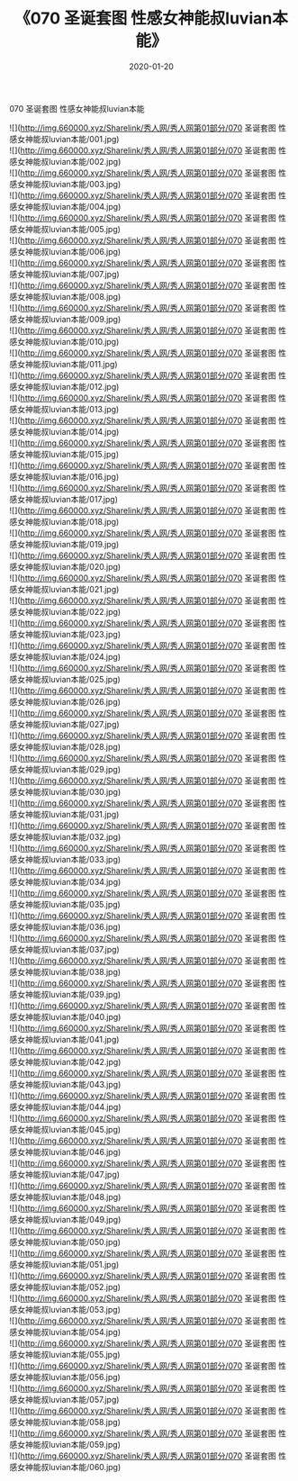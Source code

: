 ﻿---
layout: post
title:  《070 圣诞套图 性感女神能叔luvian本能》
date:   2020-01-20
img: http://img.660000.xyz/Sharelink/秀人网/秀人网第01部分/070 圣诞套图 性感女神能叔luvian本能/000.jpg
categories: [美女, 清纯, 唯美]
---

070 圣诞套图 性感女神能叔luvian本能

  ![](http://img.660000.xyz/Sharelink/秀人网/秀人网第01部分/070 圣诞套图 性感女神能叔luvian本能/001.jpg) <br> ![](http://img.660000.xyz/Sharelink/秀人网/秀人网第01部分/070 圣诞套图 性感女神能叔luvian本能/002.jpg) <br> ![](http://img.660000.xyz/Sharelink/秀人网/秀人网第01部分/070 圣诞套图 性感女神能叔luvian本能/003.jpg) <br> ![](http://img.660000.xyz/Sharelink/秀人网/秀人网第01部分/070 圣诞套图 性感女神能叔luvian本能/004.jpg) <br> ![](http://img.660000.xyz/Sharelink/秀人网/秀人网第01部分/070 圣诞套图 性感女神能叔luvian本能/005.jpg) <br> ![](http://img.660000.xyz/Sharelink/秀人网/秀人网第01部分/070 圣诞套图 性感女神能叔luvian本能/006.jpg) <br> ![](http://img.660000.xyz/Sharelink/秀人网/秀人网第01部分/070 圣诞套图 性感女神能叔luvian本能/007.jpg) <br> ![](http://img.660000.xyz/Sharelink/秀人网/秀人网第01部分/070 圣诞套图 性感女神能叔luvian本能/008.jpg) <br> ![](http://img.660000.xyz/Sharelink/秀人网/秀人网第01部分/070 圣诞套图 性感女神能叔luvian本能/009.jpg) <br> ![](http://img.660000.xyz/Sharelink/秀人网/秀人网第01部分/070 圣诞套图 性感女神能叔luvian本能/010.jpg) <br> ![](http://img.660000.xyz/Sharelink/秀人网/秀人网第01部分/070 圣诞套图 性感女神能叔luvian本能/011.jpg) <br> ![](http://img.660000.xyz/Sharelink/秀人网/秀人网第01部分/070 圣诞套图 性感女神能叔luvian本能/012.jpg) <br> ![](http://img.660000.xyz/Sharelink/秀人网/秀人网第01部分/070 圣诞套图 性感女神能叔luvian本能/013.jpg) <br> ![](http://img.660000.xyz/Sharelink/秀人网/秀人网第01部分/070 圣诞套图 性感女神能叔luvian本能/014.jpg) <br> ![](http://img.660000.xyz/Sharelink/秀人网/秀人网第01部分/070 圣诞套图 性感女神能叔luvian本能/015.jpg) <br> ![](http://img.660000.xyz/Sharelink/秀人网/秀人网第01部分/070 圣诞套图 性感女神能叔luvian本能/016.jpg) <br> ![](http://img.660000.xyz/Sharelink/秀人网/秀人网第01部分/070 圣诞套图 性感女神能叔luvian本能/017.jpg) <br> ![](http://img.660000.xyz/Sharelink/秀人网/秀人网第01部分/070 圣诞套图 性感女神能叔luvian本能/018.jpg) <br> ![](http://img.660000.xyz/Sharelink/秀人网/秀人网第01部分/070 圣诞套图 性感女神能叔luvian本能/019.jpg) <br> ![](http://img.660000.xyz/Sharelink/秀人网/秀人网第01部分/070 圣诞套图 性感女神能叔luvian本能/020.jpg) <br> ![](http://img.660000.xyz/Sharelink/秀人网/秀人网第01部分/070 圣诞套图 性感女神能叔luvian本能/021.jpg) <br> ![](http://img.660000.xyz/Sharelink/秀人网/秀人网第01部分/070 圣诞套图 性感女神能叔luvian本能/022.jpg) <br> ![](http://img.660000.xyz/Sharelink/秀人网/秀人网第01部分/070 圣诞套图 性感女神能叔luvian本能/023.jpg) <br> ![](http://img.660000.xyz/Sharelink/秀人网/秀人网第01部分/070 圣诞套图 性感女神能叔luvian本能/024.jpg) <br> ![](http://img.660000.xyz/Sharelink/秀人网/秀人网第01部分/070 圣诞套图 性感女神能叔luvian本能/025.jpg) <br> ![](http://img.660000.xyz/Sharelink/秀人网/秀人网第01部分/070 圣诞套图 性感女神能叔luvian本能/026.jpg) <br> ![](http://img.660000.xyz/Sharelink/秀人网/秀人网第01部分/070 圣诞套图 性感女神能叔luvian本能/027.jpg) <br> ![](http://img.660000.xyz/Sharelink/秀人网/秀人网第01部分/070 圣诞套图 性感女神能叔luvian本能/028.jpg) <br> ![](http://img.660000.xyz/Sharelink/秀人网/秀人网第01部分/070 圣诞套图 性感女神能叔luvian本能/029.jpg) <br> ![](http://img.660000.xyz/Sharelink/秀人网/秀人网第01部分/070 圣诞套图 性感女神能叔luvian本能/030.jpg) <br> ![](http://img.660000.xyz/Sharelink/秀人网/秀人网第01部分/070 圣诞套图 性感女神能叔luvian本能/031.jpg) <br> ![](http://img.660000.xyz/Sharelink/秀人网/秀人网第01部分/070 圣诞套图 性感女神能叔luvian本能/032.jpg) <br> ![](http://img.660000.xyz/Sharelink/秀人网/秀人网第01部分/070 圣诞套图 性感女神能叔luvian本能/033.jpg) <br> ![](http://img.660000.xyz/Sharelink/秀人网/秀人网第01部分/070 圣诞套图 性感女神能叔luvian本能/034.jpg) <br> ![](http://img.660000.xyz/Sharelink/秀人网/秀人网第01部分/070 圣诞套图 性感女神能叔luvian本能/035.jpg) <br> ![](http://img.660000.xyz/Sharelink/秀人网/秀人网第01部分/070 圣诞套图 性感女神能叔luvian本能/036.jpg) <br> ![](http://img.660000.xyz/Sharelink/秀人网/秀人网第01部分/070 圣诞套图 性感女神能叔luvian本能/037.jpg) <br> ![](http://img.660000.xyz/Sharelink/秀人网/秀人网第01部分/070 圣诞套图 性感女神能叔luvian本能/038.jpg) <br> ![](http://img.660000.xyz/Sharelink/秀人网/秀人网第01部分/070 圣诞套图 性感女神能叔luvian本能/039.jpg) <br> ![](http://img.660000.xyz/Sharelink/秀人网/秀人网第01部分/070 圣诞套图 性感女神能叔luvian本能/040.jpg) <br> ![](http://img.660000.xyz/Sharelink/秀人网/秀人网第01部分/070 圣诞套图 性感女神能叔luvian本能/041.jpg) <br> ![](http://img.660000.xyz/Sharelink/秀人网/秀人网第01部分/070 圣诞套图 性感女神能叔luvian本能/042.jpg) <br> ![](http://img.660000.xyz/Sharelink/秀人网/秀人网第01部分/070 圣诞套图 性感女神能叔luvian本能/043.jpg) <br> ![](http://img.660000.xyz/Sharelink/秀人网/秀人网第01部分/070 圣诞套图 性感女神能叔luvian本能/044.jpg) <br> ![](http://img.660000.xyz/Sharelink/秀人网/秀人网第01部分/070 圣诞套图 性感女神能叔luvian本能/045.jpg) <br> ![](http://img.660000.xyz/Sharelink/秀人网/秀人网第01部分/070 圣诞套图 性感女神能叔luvian本能/046.jpg) <br> ![](http://img.660000.xyz/Sharelink/秀人网/秀人网第01部分/070 圣诞套图 性感女神能叔luvian本能/047.jpg) <br> ![](http://img.660000.xyz/Sharelink/秀人网/秀人网第01部分/070 圣诞套图 性感女神能叔luvian本能/048.jpg) <br> ![](http://img.660000.xyz/Sharelink/秀人网/秀人网第01部分/070 圣诞套图 性感女神能叔luvian本能/049.jpg) <br> ![](http://img.660000.xyz/Sharelink/秀人网/秀人网第01部分/070 圣诞套图 性感女神能叔luvian本能/050.jpg) <br> ![](http://img.660000.xyz/Sharelink/秀人网/秀人网第01部分/070 圣诞套图 性感女神能叔luvian本能/051.jpg) <br> ![](http://img.660000.xyz/Sharelink/秀人网/秀人网第01部分/070 圣诞套图 性感女神能叔luvian本能/052.jpg) <br> ![](http://img.660000.xyz/Sharelink/秀人网/秀人网第01部分/070 圣诞套图 性感女神能叔luvian本能/053.jpg) <br> ![](http://img.660000.xyz/Sharelink/秀人网/秀人网第01部分/070 圣诞套图 性感女神能叔luvian本能/054.jpg) <br> ![](http://img.660000.xyz/Sharelink/秀人网/秀人网第01部分/070 圣诞套图 性感女神能叔luvian本能/055.jpg) <br> ![](http://img.660000.xyz/Sharelink/秀人网/秀人网第01部分/070 圣诞套图 性感女神能叔luvian本能/056.jpg) <br> ![](http://img.660000.xyz/Sharelink/秀人网/秀人网第01部分/070 圣诞套图 性感女神能叔luvian本能/057.jpg) <br> ![](http://img.660000.xyz/Sharelink/秀人网/秀人网第01部分/070 圣诞套图 性感女神能叔luvian本能/058.jpg) <br> ![](http://img.660000.xyz/Sharelink/秀人网/秀人网第01部分/070 圣诞套图 性感女神能叔luvian本能/059.jpg) <br> ![](http://img.660000.xyz/Sharelink/秀人网/秀人网第01部分/070 圣诞套图 性感女神能叔luvian本能/060.jpg) <br>